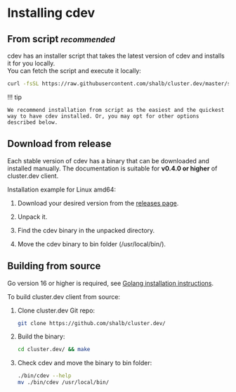 # Installing cdev

## From script *<small>recommended</small>*

cdev has an installer script that takes the latest version of cdev and installs it for you locally.<br> You can fetch the script and execute it locally:

```bash
curl -fsSL https://raw.githubusercontent.com/shalb/cluster.dev/master/scripts/get_cdev.sh | bash
```

!!! tip

    We recommend installation from script as the easiest and the quickest way to have cdev installed. Or, you may opt for other options described below.

## Download from release

Each stable version of cdev has a binary that can be downloaded and installed manually. The documentation is suitable for **v0.4.0 or higher** of cluster.dev client.

Installation example for Linux amd64:

1. Download your desired version from the [releases page](https://github.com/shalb/cluster.dev/releases).

2. Unpack it.

3. Find the cdev binary in the unpacked directory.

4. Move the cdev binary to bin folder (/usr/local/bin/).

## Building from source

Go version 16 or higher is required, see [Golang installation instructions](https://golang.org/doc/install).

To build cluster.dev client from source:

1. Clone cluster.dev Git repo:

     ```bash
     git clone https://github.com/shalb/cluster.dev/
     ```

2. Build the binary:

     ```bash
     cd cluster.dev/ && make
     ```

3. Check cdev and move the binary to bin folder:

     ```bash
     ./bin/cdev --help
     mv ./bin/cdev /usr/local/bin/
     ```
